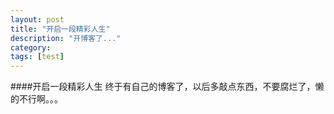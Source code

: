 ```yaml
---
layout: post
title: "开启一段精彩人生"
description: "开博客了..."
category:
tags: [test]
---
```


####开启一段精彩人生
终于有自己的博客了，以后多敲点东西，不要腐烂了，懒的不行啊。。。
